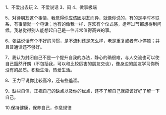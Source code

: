 1、不爱出去玩 2、不爱说话 3、闷 4、做事极端

5、对待朋友这个事情，我觉得你应该因朋友而异，就像你说的，有的是平时不联系，有事情就一个电话；也有的像我一样，喜欢有个仪式感，逢年过节都想得到问候。我总觉得别人能想起自己是一件非常值得高兴的事。

6、张益说话有个不好的习惯，是不流利还是怎么样，老是重复或者有小停顿；并且普通话还不够好。

7、我认为封闭自己不是一个提升自我的办法，静心的确很难，与人交流也可以使自己豁然开朗（不包括我，可以和比较厉害的朋友交谈），像身边的朋友学习你所没有的品质。积极生活，热爱生活。

8、王力平说你比较高冷，还有些羞涩。

9、缺些自信，正视自己的缺点以及你的优点，还不了解自己就应该好好了解一下自己。

10.保持健康，保养自己，作息规律

